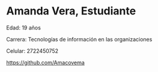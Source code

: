 # Amanda Vera, Estudiante
Edad: 19 años

Carrera: Tecnologías de información en las organizaciones

Celular: 2722450752

https://github.com/Amacovema
